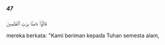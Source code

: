 ##### 47

<span class="ayah">قَالُوٓا۟ ءَامَنَّا بِرَبِّ ٱلْعَٰلَمِينَ</span>

<span class="ayah_translation">mereka berkata: "Kami beriman kepada Tuhan semesta alam,</span>
